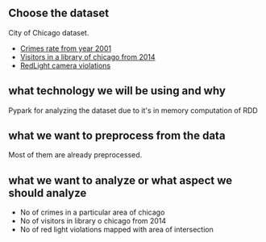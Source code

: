 ## Choose the dataset
City of Chicago dataset.
- [Crimes rate from year 2001](https://data.cityofchicago.org/Public-Safety/Crimes-2001-to-present/ijzp-q8t2)
- [Visitors in a library of chicago from 2014](https://data.cityofchicago.org/Education/Libraries-2014-Visitors-by-Location/si8n-dg3u)
- [RedLight camera violations](https://data.cityofchicago.org/Transportation/Red-Light-Camera-Violations/spqx-js37)

## what technology we will be using and why
Pypark for analyzing the dataset due to it's in memory computation of RDD

## what we want to preprocess from the data
Most of them are already preprocessed.

## what we want to analyze or what aspect we should analyze
- No of crimes in a particular area of chicago
- No of visitors in library o chicago from 2014
- No of red light violations mapped with area of intersection